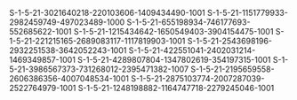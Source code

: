 S-1-5-21-3021640218-220103606-1409434490-1001
S-1-5-21-1151779933-2982459749-497023489-1000
S-1-5-21-655198934-746177693-552685622-1001
S-1-5-21-1215434642-1650549403-3904154475-1001
S-1-5-21-221215165-2689083117-1117819903-1001
S-1-5-21-2543698196-2932251538-3642052243-1001
S-1-5-21-422551041-2402031214-1469349857-1001
S-1-5-21-4289807804-1347802619-354197315-1001
S-1-5-21-3986567373-731268012-2395471382-1007
S-1-5-21-2195659558-2606386356-4007048534-1001
S-1-5-21-2875103774-2007287039-2522764979-1001
S-1-5-21-1248198882-1164747718-2279245046-1001
